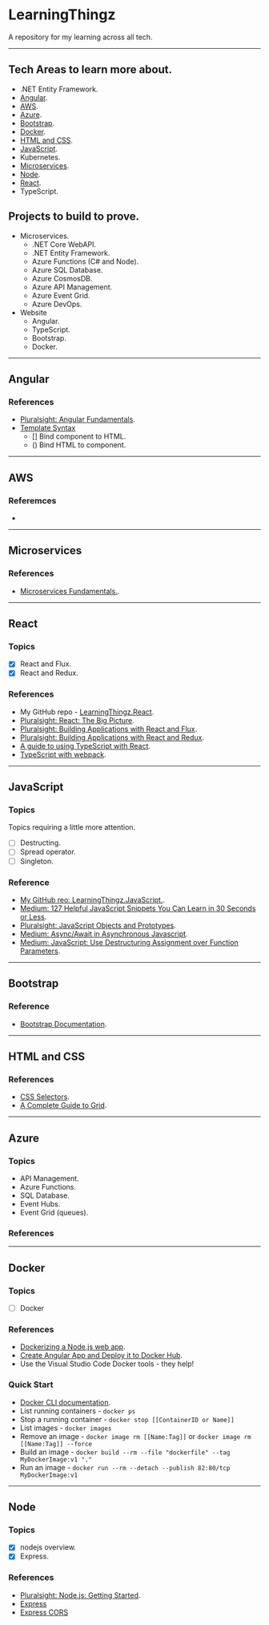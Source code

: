 # LearningThingz
A repository for my learning across all tech.

---

## Tech Areas to learn more about.
* .NET Entity Framework.
* [Angular](#angular).
* [AWS](#aws).
* [Azure](#azure).
* [Bootstrap](#bootstrap).
* [Docker](#docker).
* [HTML and CSS](#htmlandcss).
* [JavaScript](#javascript).
* Kubernetes.
* [Microservices](#microservices).
* [Node](#node).
* [React](#react).
* TypeScript.

## Projects to build to prove.
* Microservices.
  * .NET Core WebAPI.
  * .NET Entity Framework.
  * Azure Functions (C# and Node).
  * Azure SQL Database.
  * Azure CosmosDB.
  * Azure API Management.
  * Azure Event Grid.
  * Azure DevOps.
* Website
  * Angular.
  * TypeScript.
  * Bootstrap.
  * Docker.

---
## <a name="angular"></a>Angular
### References
* [Pluralsight: Angular Fundamentals](https://app.pluralsight.com/library/courses/angular-fundamentals/table-of-contents).
* [Template Syntax](https://angular.io/guide/template-syntax)
  * [] Bind component to HTML.
  * () Bind HTML to component.

---
## <a name="aws"></a>AWS
### Referemces
*

---

## <a name="microservices"></a>Microservices
### References
* [Microservices Fundamentals.](https://app.pluralsight.com/library/courses/microservices-fundamentals/table-of-contents).

---

## <a name="react"></a>React
### Topics
* [x] React and Flux.
* [x] React and Redux.

### References
* My GitHub repo - [LearningThingz.React](https://github.com/carlclark267/LearningThingz.React).
* [Pluralsight: React: The Big Picture](https://app.pluralsight.com/library/courses/react-big-picture/table-of-contents).
* [Pluralsight: Building Applications with React and Flux](https://app.pluralsight.com/library/courses/react-flux-building-applications/table-of-contents).
* [Pluralsight: Building Applications with React and Redux](https://app.pluralsight.com/library/courses/react-redux-react-router-es6/table-of-contents).
* [A guide to using TypeScript with React](https://blog.logrocket.com/how-why-a-guide-to-using-typescript-with-react-fffb76c61614/).
* [TypeScript with webpack](https://webpack.js.org/guides/typescript).

---

## <a name="javascript"></a>JavaScript
### Topics
Topics requiring a little more attention.
* [ ] Destructing.
* [ ] Spread operator.
* [ ] Singleton.

### Reference
* [My GitHub reo: LearningThingz.JavaScript.](https://github.com/carlclark267/LearningThingz.JavaScript).
* [Medium: 127 Helpful JavaScript Snippets You Can Learn in 30 Seconds or Less](https://medium.com/better-programming/127-helpful-javascript-snippets-you-can-learn-in-30-seconds-or-less-part-1-of-6-bc2bc890dfe5).
* [Pluralsight: JavaScript Objects and Prototypes](https://app.pluralsight.com/library/courses/javascript-objects-prototypes/table-of-contents).
* [Medium: Async/Await in Asynchronous Javascript](https://medium.com/@1sherlynn/async-await-in-asynchronous-javascript-f103abbecf07).
* [Medium: JavaScript: Use Destructuring Assignment over Function Parameters](https://medium.com/swlh/javascript-use-destructuring-assignment-over-function-parameters-7d22b9f9b851).
---
## <a name="bootstrap"></a>Bootstrap
### Reference
* [Bootstrap Documentation](https://getbootstrap.com/docs/4.0/getting-started/introduction/).
---

## <a name="htmlandcss"></a>HTML and CSS
### References
* [CSS Selectors](https://www.w3schools.com/cssref/css_selectors.asp).
* [A Complete Guide to Grid](https://css-tricks.com/snippets/css/complete-guide-grid/).
---

## <a name="azure"></a>Azure
### Topics
* API Management.
* Azure Functions.
* SQL Database.
* Event Hubs.
* Event Grid (queues).

### References
----
## <a name="docker"></a>Docker
### Topics
* [ ] Docker

### References
* [Dockerizing a Node.js web app](https://nodejs.org/en/docs/guides/nodejs-docker-webapp/).
* [Create Angular App and Deploy it to Docker Hub](https://www.youtube.com/watch?v=etA5xiX5TCA&list=PL8tjXaWtotjO8rubGqVDALeAiXKyiFyeD&index=2&t=595s).
* Use the Visual Studio Code Docker tools - they help!

### Quick Start
* [Docker CLI documentation](https://docs.docker.com/engine/reference/run/).
* List running containers - `docker ps`
* Stop a running container - `docker stop [[ContainerID or Name]]`
* List images - `docker images`
* Remove an image - `docker image rm [[Name:Tag]]` or `docker image rm [[Name:Tag]] --force`
* Build an image - `docker build --rm --file "dockerfile" --tag MyDockerImage:v1 "."`
* Run an image - `docker run --rm --detach --publish 82:80/tcp MyDockerImage:v1`

----
## <a name="node"></a>Node
### Topics
* [x] nodejs overview.
* [x] Express.

### References
* [Pluralsight: Node.js: Getting Started](https://app.pluralsight.com/library/courses/nodejs-getting-started).
* [Express](http://expressjs.com/)
* [Express CORS](https://expressjs.com/en/resources/middleware/cors.html)
